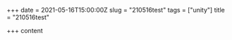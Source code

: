 +++
date = 2021-05-16T15:00:00Z
slug = "210516test"
tags = ["unity"]
title = "210516test"

+++
content